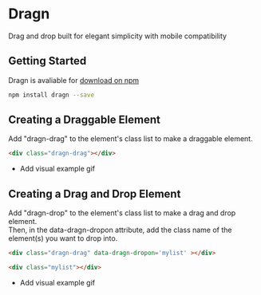 # Dragn
Drag and drop built for elegant simplicity with mobile compatibility

## Getting Started
Dragn is avaliable for [download on npm](/)
``` bash
npm install dragn --save
```

## Creating a Draggable Element
Add "dragn-drag" to the element's class list to make a draggable element.
``` html
<div class="dragn-drag"></div>
```

* Add visual example gif


## Creating a Drag and Drop Element
Add "dragn-drop" to the element's class list to make a drag and drop element.
<br>
Then, in the data-dragn-dropon attribute, add the class name of the element(s) you want to drop into.
``` html
<div class="dragn-drag" data-dragn-dropon='mylist' ></div>

<div class="mylist"></div>
```

* Add visual example gif
